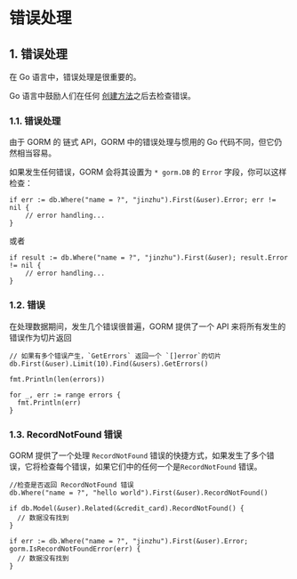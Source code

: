 # 错误处理

## 1. 错误处理 <a id="&#x9519;&#x8BEF;&#x5904;&#x7406;"></a>

在 Go 语言中，错误处理是很重要的。

Go 语言中鼓励人们在任何 [创建方法](https://github.com/jinzhu/gorm.io/blob/master/docs/method_chaining.html#Immediate-Methods)之后去检查错误。

### 1.1. 错误处理 <a id="&#x9519;&#x8BEF;&#x5904;&#x7406;_1"></a>

由于 GORM 的 链式 API，GORM 中的错误处理与惯用的 Go 代码不同，但它仍然相当容易。

如果发生任何错误，GORM 会将其设置为 `* gorm.DB` 的 `Error` 字段，你可以这样检查：

```text
if err := db.Where("name = ?", "jinzhu").First(&user).Error; err != nil {
    // error handling...
}
```

或者

```text
if result := db.Where("name = ?", "jinzhu").First(&user); result.Error != nil {
    // error handling...
}
```

### 1.2. 错误 <a id="&#x9519;&#x8BEF;"></a>

在处理数据期间，发生几个错误很普遍，GORM 提供了一个 API 来将所有发生的错误作为切片返回

```text
// 如果有多个错误产生，`GetErrors` 返回一个 `[]error`的切片
db.First(&user).Limit(10).Find(&users).GetErrors()

fmt.Println(len(errors))

for _, err := range errors {
  fmt.Println(err)
}
```

### 1.3. RecordNotFound 错误 <a id="recordnotfound-&#x9519;&#x8BEF;"></a>

GORM 提供了一个处理 `RecordNotFound` 错误的快捷方式，如果发生了多个错误，它将检查每个错误，如果它们中的任何一个是`RecordNotFound` 错误。

```text
//检查是否返回 RecordNotFound 错误
db.Where("name = ?", "hello world").First(&user).RecordNotFound()

if db.Model(&user).Related(&credit_card).RecordNotFound() {
  // 数据没有找到
}

if err := db.Where("name = ?", "jinzhu").First(&user).Error; gorm.IsRecordNotFoundError(err) {
  // 数据没有找到
}
```

